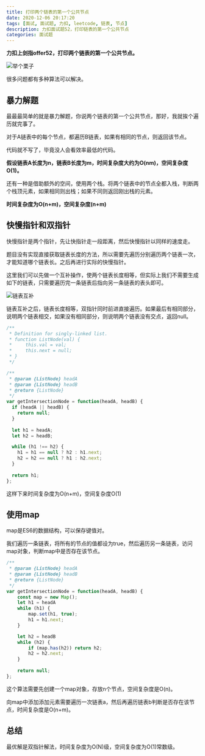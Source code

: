 ```yaml
---
title: 打印两个链表的第一个公共节点
date: 2020-12-06 20:17:20
tags: [面试, 面试题, 力扣, leetcode, 链表, 节点]
description: 力扣面试题52，打印链表的第一个公共节点
categories: 面试题
---
```


**力扣上剑指offer52，打印两个链表的第一个公共节点。**

![举个栗子](160_statement.png)

很多问题都有多种算法可以解决。

## 暴力解题

最最最简单的就是暴力解题，你说两个链表的第一个公共节点，那好，我就挨个遍历就完事了。

对于A链表中的每个节点，都遍历B链表，如果有相同的节点，则返回该节点。

代码就不写了，毕竟没人会看效率最低的代码。

**假设链表A长度为n，链表B长度为m，时间复杂度大约为O(nm)，空间复杂度O(1)。**

还有一种是借助额外的空间，使用两个栈。将两个链表中的节点全都入栈，判断两个栈顶元素，如果相同则出栈；如果不同则返回刚出栈的元素。

**时间复杂度为O(n+m)，空间复杂度(n+m)**

## 快慢指针和双指针

快慢指针是两个指针，先让快指针走一段距离，然后快慢指针以同样的速度走。

题目没有实现直接获取链表长度的方法，所以需要先遍历分别遍历两个链表一次，才能知道哪个链表长。之后再进行实际的快慢指针。

这里我们可以先做一个互补操作，使两个链表长度相等，但实际上我们不需要生成如下的链表，只需要遍历完一条链表后指向另一条链表的表头即可。

![链表互补](未命名文件.png)

链表互补之后，链表长度相等，双指针同时前进直接遍历。如果最后有相同部分，说明两个链表相交，如果没有相同部分，则说明两个链表没有交点，返回null。

``` js
/**
 * Definition for singly-linked list.
 * function ListNode(val) {
 *     this.val = val;
 *     this.next = null;
 * }
 */

/**
 * @param {ListNode} headA
 * @param {ListNode} headB
 * @return {ListNode}
 */
var getIntersectionNode = function(headA, headB) {
  if (headA || headB) {
    return null;
  }
  
  let h1 = headA;
  let h2 = headB;

  while (h1 !== h2) {
    h1 = h1 == null ? h2 : h1.next;
    h2 = h2 == null ? h1 : h2.next;
  }
  
  return h1;
};
```

这样下来时间复杂度为O(n+m)，空间复杂度O(1)

## 使用map

map是ES6的数据结构，可以保存键值对。

我们遍历一条链表，将所有的节点的值都设为true，然后遍历另一条链表，访问map对象，判断map中是否存在该节点。

``` js
/**
 * @param {ListNode} headA
 * @param {ListNode} headB
 * @return {ListNode}
 */
var getIntersectionNode = function(headA, headB) {
    const map = new Map();
    let h1 = headA
    while (h1) {
        map.set(h1, true);
        h1 = h1.next;
    }

    let h2 = headB
    while (h2) {
        if (map.has(h2)) return h2;
        h2 = h2.next;
    }
  
    return null;
};
```

这个算法需要先创建一个map对象，存放n个节点，空间复杂度是O(n)。

向map中添加添加元素需要遍历一次链表a，然后再遍历链表b判断是否存在该节点，时间复杂度是O(n+m)。

## 总结

最优解是双指针解法，时间复杂度为O(N)级，空间复杂度为O(1)常数级。



